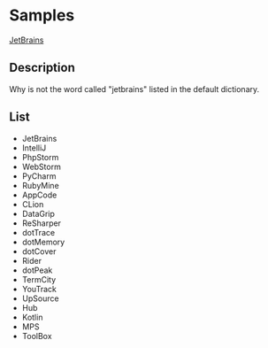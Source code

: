 # Samples
[JetBrains](https://www.jetbrains.com/products.html?fromMenu)

## Description
Why is not the word called "jetbrains" listed in the default dictionary.

## List
* JetBrains
* IntelliJ
* PhpStorm
* WebStorm
* PyCharm
* RubyMine
* AppCode
* CLion
* DataGrip
* ReSharper
* dotTrace
* dotMemory
* dotCover
* Rider
* dotPeak
* TermCity
* YouTrack
* UpSource
* Hub
* Kotlin
* MPS
* ToolBox

